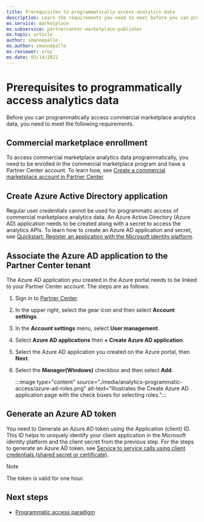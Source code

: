 ```yaml
---
title: Prerequisites to programmatically access analytics data
description: Learn the requirements you need to meet before you can programmatically access commercial marketplace analytics data in Partner Center.
ms.service: marketplace 
ms.subservice: partnercenter-marketplace-publisher
ms.topic: article
author: smannepalle
ms.author: smannepalle
ms.reviewer: sroy
ms.date: 03/14/2022
---
```


# Prerequisites to programmatically access analytics data

Before you can programmatically access commercial marketplace analytics data, you need to meet the following requirements.

## Commercial marketplace enrollment

To access commercial marketplace analytics data programmatically, you need to be enrolled in the commercial marketplace program and have a Partner Center account. To learn how, see [Create a commercial marketplace account in Partner Center](create-account.md).

## Create Azure Active Directory application

Regular user credentials cannot be used for programmatic access of commercial marketplace analytics data. An Azure Active Directory (Azure AD) application needs to be created along with a secret to access the analytics APIs. To learn how to create an Azure AD application and secret, see [Quickstart: Register an application with the Microsoft identity platform](../active-directory/develop/quickstart-register-app.md).

## Associate the Azure AD application to the Partner Center tenant

The Azure AD application you created in the Azure portal needs to be linked to your Partner Center account. The steps are as follows:

1. Sign in to [Partner Center](https://go.microsoft.com/fwlink/?linkid=2165507).
1. In the upper right, select the gear icon and then select **Account settings**.
1. In the **Account settings** menu, select **User management**.
1. Select **Azure AD applications** then **+ Create Azure AD application**.
1. Select the Azure AD application you created on the Azure portal, then **Next**.
1. Select the **Manager(Windows)** checkbox and then select **Add**.

    :::image type="content" source="./media/analytics-programmatic-access/azure-ad-roles.png" alt-text="Illustrates the Create Azure AD application page with the check boxes for selecting roles.":::

## Generate an Azure AD token

You need to Generate an Azure AD token using the Application (client) ID. This ID helps to uniquely identify your client application in the Microsoft identity platform and the client secret from the previous step. For the steps to generate an Azure AD token, see [Service to service calls using client credentials (shared secret or certificate)](../active-directory/azuread-dev/v1-oauth2-client-creds-grant-flow.md).

> [!NOTE]
> The token is valid for one hour.

## Next steps

- [Programmatic access paradigm](analytics-programmatic-access.md)